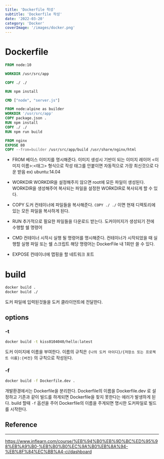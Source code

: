 ```yaml
---
title: 'Dockerfile 작성'
subtitle: 'Dockerfile 작성'
date: '2022-03-20'
category: 'Docker'
coverImage: '/images/docker.png'
---
```


# Dockerfile

```Dockerfile
FROM node:10

WORKDIR /usr/src/app

COPY ./ ./

RUN npm install

CMD ["node", "server.js"]
```

```Dockerfile
FROM node:alpine as builder
WORKDIR '/usr/src/app'
COPY package.json .
RUN npm install
COPY ./ ./
RUN npm run build

FROM nginx
EXPOSE 80
COPY --from=builder /usr/src/app/build /usr/share/nginx/html
```

- FROM
  베이스 이미지를 명시해준다.
  이미지 생성시 기반이 되는 이미지 레이어
  <이미지 이름>:<태그> 형식으로 작성
  태그를 안붙이면 자동적으로 가장 최신것으로 다운 받음
  ex) ubuntu:14.04

- WORKDIR
  WORKDIR을 설정해주지 않으면 root에 모든 파일이 생성된다.
  WORKDIR을 생성해주어 복사되는 파일을 설정한 WORKDIR로 복사되게 할 수 있다.

- COPY
  도커 컨테이너에 파일들을 복사해준다.
  `COPY ./ ./` 이면 현재 디렉토리에 있는 모든 파일을 복사하게 된다.

- RUN
  추가적으로 필요한 파일들을 다운로드 받는다.
  도커이미지가 생성되기 전에 수행할 쉘 명령어

- CMD
  컨테이너 시작시 실행 될 명령어를 명시해준다.
  컨테이너가 시작되었을 때 실행할 실행 파일 또는 쉘 스크립트
  해당 명령어는 DockerFile 내 1회만 쓸 수 있다.

- EXPOSE
  컨테이너에 맵핑을 할 네트워크 포트

# build

```zsh
docker build .
docker build ./
```

도커 파일에 입력된것들을 도커 클라이언트에 전달한다.

## options

### -t

```zsh
docker build -t kiss0104040/hello:latest
```

도커 이미지에 이름을 부여한다.
이름의 규칙은 `{나의 도커 아이디}/{저장소 또는 프로젝트 이름}:{버전}` 의 규칙으로 작성된다.

### -f

```zsh
docker build -f Dockerfile.dev .
```

개발환경에서는 Dockerfile을 분리한다.
Dockerfile의 이름을 Dockerfile.dev 로 설정하고 기존과 같이 빌드를 하게되면 Dockerfile을 찾지 못한다는 에러가 발생하게 된다.
build 할때 `-f` 옵션을 주어 Dockerfile의 이름을 주게되면 명시한 도커파일로 빌드를 시작한다.

## Reference

---

https://www.inflearn.com/course/%EB%94%B0%EB%9D%BC%ED%95%98%EB%A9%B0-%EB%B0%B0%EC%9A%B0%EB%8A%94-%EB%8F%84%EC%BB%A4-ci/dashboard
